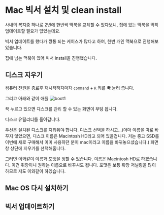 # Mac 빅서 설치 및 clean install

사내의 복지중 하나로 2년에 한번씩 맥북을 교체할 수 있다보니, 집에 있는 맥북을 딱히 업데이트할 필요가 없었는데요.  
  
빅서 업데이트를 했다가 깡통 되는 케이스가 많다고 하여, 한번 개인 맥북으로 진행해보았습니다.  
  

집에 남는 맥북이 있어 빅서 install을 진행했습니다.

## 디스크 지우기

컴퓨터 전원을 종료후 재시작하자마자 `command` + `R` 키를 **꾹** 눌러 줍니다.  
  
그리고 아래와 같이 애플
![boot1](./images/boot1.png)


꾹 누르고 있으면 디스크를 관리 할 수 있는 화면이 부팅 됩니다.

디스크 유틸리티를 들어갑니다.

우선은 설치된 디스크를 지워줘야 합니다. 디스크 선택을 하시고...(아마 이름을 따로 바꾸지 않았으면, 디스크 이름은 Macintosh HD라고 되어 있을겁니다. 저는 중고 SSD를 이번에 새로 구매해서 이미 사용하던 분이 mac이라고 이름을 바꿔놓으셨습니다.) 화면창 상단에 지우기를 선택해줍니다.

그러면 이와같이 이름과 포맷을 정할 수 있습니다. 이름은 Macintosh HD로 하겠습니다. 이건 취향이니 원하는 이름으로 바꾸셔도 됩니다. 포맷은 보통 확장 저널링을 많이 하므로 저도 이와같이 하겠습니다.

## Mac OS 다시 설치하기

## 빅서 업데이트하기
